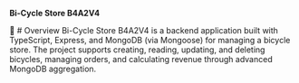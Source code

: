 **Bi-Cycle Store B4A2V4**



🚴 # Overview
Bi-Cycle Store B4A2V4 is a backend application built with TypeScript, Express, and MongoDB (via Mongoose) for managing a bicycle store. The project supports creating, reading, updating, and deleting bicycles, managing orders, and calculating revenue through advanced MongoDB aggregation.

